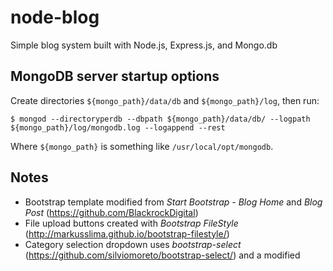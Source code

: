 # node-blog
Simple blog system built with Node.js, Express.js, and Mongo.db

## MongoDB server startup options
Create directories `${mongo_path}/data/db` and `${mongo_path}/log`, then run:

`$ mongod --directoryperdb --dbpath ${mongo_path}/data/db/ --logpath ${mongo_path}/log/mongodb.log --logappend --rest`

Where `${mongo_path}` is something like `/usr/local/opt/mongodb`. 

## Notes
- Bootstrap template modified from _Start Bootstrap - Blog Home_ and _Blog Post_  (https://github.com/BlackrockDigital)
- File upload buttons created with _Bootstrap FileStyle_ (http://markusslima.github.io/bootstrap-filestyle/)
- Category selection dropdown uses _bootstrap-select_ (https://github.com/silviomoreto/bootstrap-select/) and a modified 